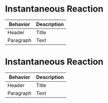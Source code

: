 # Instantaneous Reaction


| Behavior | Description |
| ----------- | ----------- |
| Header | Title |
| Paragraph | Text |

# Instantaneous Reaction


| Behavior | Description |
| ----------- | ----------- |
| Header | Title |
| Paragraph | Text |
